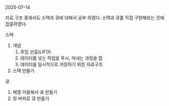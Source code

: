 2025-07-14

자료 구조 중에서도 스택과 큐에 대해서 공부 하였다. 스택과 큐를 직접 구현해보는 것에 집중하였다.

스택
1. 개념
    1. 후입 선출(LIFO)
    2. 데이터를 넣는 작업을 푸시, 꺼내는 과정을 팝
    3. 데이터를 일시적으로 저장하기 위한 자료구조
2. 스택 만들기

큐
1. 배열 이용해서 큐 만들기
2. 링 버퍼로 큐 만들기
